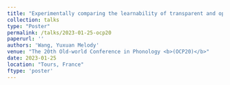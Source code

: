 ```yaml
---
title: "Experimentally comparing the learnability of transparent and opaque rule interactions"
collection: talks
type: "Poster"
permalink: /talks/2023-01-25-ocp20
paperurl: ''
authors: 'Wang, Yuxuan Melody'
venue: "The 20th Old-world Conference in Phonology <b>(OCP20)</b>"
date: 2023-01-25
location: "Tours, France"
ftype: 'poster'
---
```


